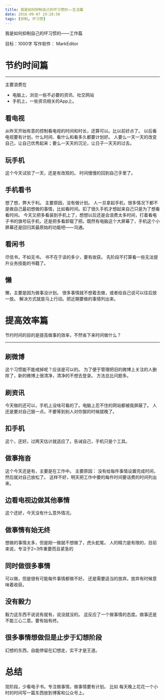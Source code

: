 ```yaml
---
title: 我是如何抑制自己的坏习惯的——生活篇
date: 2016-09-07 19:28:58
tags: [抑制, 坏习惯]
---
```


我是如何抑制自己的坏习惯的——工作篇
<!--more-->

目标：1000字
写作软件： MarkEditor
# 节约时间篇
- - - - -
主要浪费在
* 电脑上，浏览一些不必要的资讯、社交网站
* 手机上，一些资讯相关的App上。
## 看电视
从昨天开始有意的控制看电视的时间和时长，还算可以。比以前好点了。
以后看电视要有计划，什么时间、看什么和看多久都要计划好。
人要么一天一天的改变自己，让自己优秀起来；要么一天天的沉沦，让日子一天天的过去。
## 玩手机
这个今天试验了一天，还是有改观的。
时间慢慢的回到自己手里了。
## 手机看书
想了想，弊大于利。
主要原因，没有做计划。
人一旦拿起手机，很多情况下都不是做自己最初想做的事情，比如看时间。扣了很久手机才想起来自己只是为了想看看时间。
今天又把多看装到手机上了，想想以后还是会浪费太多时间，打着看电子书的旗号玩手机，还是把多看卸载了把。既然有电脑这个大屏幕了，手机这个小屏幕还是回归其最原始的功能吧——沟通。
## 看闲书
尽信书，不如无书。
书不在于读的多少，要有收获。
先阶段不打算看一些无法提升业务技能的书籍了。
## 懒
懒，主要是因为做事没计划。
很多事情就不想着去做，或者给自己说可以往后放一放。
解决方式就是马上行动。把近期要做的事情列出来。
# 提高效率篇
节约时间的目的是提高做事的效率，不然省下来时间做什么？
- - - - -
## 刷微博
这个习惯能不能戒掉呢？应该是可以的。
为了便于管理把旧的微博上关注的人删除了，新的微博上很清净，清净的不想去登录。
方法总比问题多。
## 刷资讯
今天做的还可以，手机上没啥可看的了。电脑上忍不住的网站都被我屏蔽了。
人还是要对自己狠一点。不要等到别人对你狠的时候就晚了。
## 扣手机
这个，还好。过两天估计就适应了。告诫自己，手机只是个工具。
## 做事拖沓
这个今天还是有，主要是在工作中。
主要原因： 没有给每件事情设置完成时间，然后就对自己放松了。
这样不好，明天把工作中要的每件时间要话费的时间列出来。
## 边看电视边做其他事情
这个还好，今天没有什么意外情况。
## 做事情有始无终
想做的事情太多，但是刚一做就不想做了，虎头蛇尾。
人的精力是有限的，目前来说，专注于2~3件重要而且紧急的
## 同时做很多事情
可以做，但是很有可能每件事情都做不好。
还是需要适当的放弃。放弃有时候意味着收获。
## 没有毅力
毅力这东西不说说有就有，说没就没的。
这反应了一个做事情的态度。做事还是不能三心二意。要有始有终。
## 很多事情想做但是止步于幻想阶段
幻想的东西，自能停留在幻想走，实干才是王道。

# 总结
现阶段，少看电子书。专注做事情，做事情要有计划。
比如 每天晚上花花一个小时的时间写一篇东西放到博客和公众号上。




